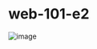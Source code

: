 # web-101-e2
![image](https://user-images.githubusercontent.com/76105799/187122205-d1bc9c8f-3c15-4359-b258-4d0c0fad3ee3.png)
